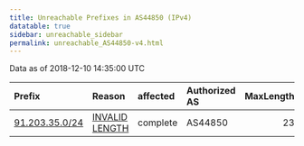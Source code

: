 ```yaml
---
title: Unreachable Prefixes in AS44850 (IPv4)
datatable: true
sidebar: unreachable_sidebar
permalink: unreachable_AS44850-v4.html
---
```


Data as of 2018-12-10 14:35:00 UTC


<div class="datatable-begin"></div>

| Prefix                                                 | Reason                                                                                                   | affected   | Authorized AS   |   MaxLength | Anchor                                         |   unreachable /24s |
|:-------------------------------------------------------|:---------------------------------------------------------------------------------------------------------|:-----------|:----------------|------------:|:-----------------------------------------------|-------------------:|
| [91.203.35.0/24](https://stat.ripe.net/91.203.35.0/24) | [INVALID LENGTH](https://rpki-validator.ripe.net/announcement-preview?asn=AS44850&prefix=91.203.35.0/24) | complete   | AS44850         |          23 | [RIPE](unreachable_RIPE_NCC_RPKI_Root-v4.html) |                  1 |

<div class="datatable-end"></div>